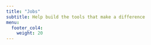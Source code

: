 ```yaml
---
title: "Jobs"
subtitle: Help build the tools that make a difference
menu:
  footer_col4:
    weight: 20
---
```



